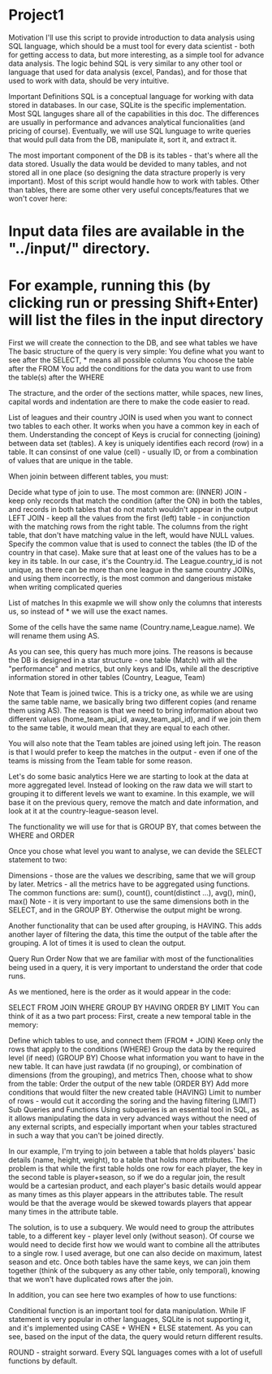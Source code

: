 # Project1
Motivation
I'll use this script to provide introduction to data analysis using SQL language, which should be a must tool for every data scientist - both for getting access to data, but more interesting, as a simple tool for advance data analysis. The logic behind SQL is very similar to any other tool or language that used for data analysis (excel, Pandas), and for those that used to work with data, should be very intuitive.

Important Definitions
SQL is a conceptual language for working with data stored in databases. In our case, SQLite is the specific implementation. Most SQL languges share all of the capabilities in this doc. The differences are usually in performance and advances analytical funcionalities (and pricing of course). Eventually, we will use SQL lunguage to write queries that would pull data from the DB, manipulate it, sort it, and extract it.

The most important component of the DB is its tables - that's where all the data stored. Usually the data would be devided to many tables, and not stored all in one place (so designing the data stracture properly is very important). Most of this script would handle how to work with tables. Other than tables, there are some other very useful concepts/features that we won't cover here:

# Input data files are available in the "../input/" directory.
# For example, running this (by clicking run or pressing Shift+Enter) will list the files in the input directory

First we will create the connection to the DB, and see what tables we have
The basic structure of the query is very simple: You define what you want to see after the SELECT, * means all possible columns You choose the table after the FROM You add the conditions for the data you want to use from the table(s) after the WHERE

The stracture, and the order of the sections matter, while spaces, new lines, capital words and indentation are there to make the code easier to read.


List of leagues and their country
JOIN is used when you want to connect two tables to each other. It works when you have a common key in each of them. Understanding the concept of Keys is crucial for connecting (joining) between data set (tables). A key is uniquely identifies each record (row) in a table. It can consinst of one value (cell) - usually ID, or from a combination of values that are unique in the table.

When joinin between different tables, you must:

Decide what type of join to use. The most common are:
(INNER) JOIN - keep only records that match the condition (after the ON) in both the tables, and records in both tables that do not match wouldn't appear in the output
LEFT JOIN - keep all the values from the first (left) table - in conjunction with the matching rows from the right table. The columns from the right table, that don't have matching value in the left, would have NULL values.
Specify the common value that is used to connect the tables (the ID of the country in that case).
Make sure that at least one of the values has to be a key in its table. In our case, it's the Country.id. The League.country_id is not unique, as there can be more than one league in the same country
JOINs, and using them incorrectly, is the most common and dangerious mistake when writing complicated queries


List of matches
In this exapmle we will show only the columns that interests us, so instead of * we will use the exact names.

Some of the cells have the same name (Country.name,League.name). We will rename them using AS.

As you can see, this query has much more joins. The reasons is because the DB is designed in a star structure - one table (Match) with all the "performance" and metrics, but only keys and IDs, while all the descriptive information stored in other tables (Country, League, Team)

Note that Team is joined twice. This is a tricky one, as while we are using the same table name, we basically bring two different copies (and rename them using AS). The reason is that we need to bring information about two different values (home_team_api_id, away_team_api_id), and if we join them to the same table, it would mean that they are equal to each other.

You will also note that the Team tables are joined using left join. The reason is that I would prefer to keep the matches in the output - even if one of the teams is missing from the Team table for some reason.

Let's do some basic analytics
Here we are starting to look at the data at more aggregated level. Instead of looking on the raw data we will start to grouping it to different levels we want to examine. In this example, we will base it on the previous query, remove the match and date information, and look at it at the country-league-season level.

The functionality we will use for that is GROUP BY, that comes between the WHERE and ORDER

Once you chose what level you want to analyse, we can devide the SELECT statement to two:

Dimensions - those are the values we describing, same that we will group by later.
Metrics - all the metrics have to be aggregated using functions. The common functions are: sum(), count(), count(distinct ...), avg(), min(), max()
Note - it is very important to use the same dimensions both in the SELECT, and in the GROUP BY. Otherwise the output might be wrong.

Another functionality that can be used after grouping, is HAVING. This adds another layer of filtering the data, this time the output of the table after the grouping. A lot of times it is used to clean the output.

Query Run Order
Now that we are familiar with most of the functionalities being used in a query, it is very important to understand the order that code runs.

As we mentioned, here is the order as it would appear in the code:

SELECT
FROM
JOIN
WHERE
GROUP BY
HAVING
ORDER BY
LIMIT
You can think of it as a two part process: First, create a new temporal table in the memory:

Define which tables to use, and connect them (FROM + JOIN)
Keep only the rows that apply to the conditions (WHERE)
Group the data by the required level (if need) (GROUP BY)
Choose what information you want to have in the new table. It can have just rawdata (if no grouping), or combination of dimensions (from the grouping), and metrics Then, choose what to show from the table:
Order the output of the new table (ORDER BY)
Add more conditions that would filter the new created table (HAVING)
Limit to number of rows - would cut it according the soring and the having filtering (LIMIT)
Sub Queries and Functions
Using subqueries is an essential tool in SQL, as it allows manipulating the data in very advanced ways without the need of any external scripts, and especially important when your tables stractured in such a way that you can't be joined directly.

In our example, I'm trying to join between a table that holds players' basic details (name, height, weight), to a table that holds more attributes. The problem is that while the first table holds one row for each player, the key in the second table is player+season, so if we do a regular join, the result would be a cartesian product, and each player's basic details would appear as many times as this player appears in the attributes table. The result would be that the average would be skewed towards players that appear many times in the attribute table.

The solution, is to use a subquery. We would need to group the attributes table, to a different key - player level only (without season). Of course we would need to decide first how we would want to combine all the attributes to a single row. I used average, but one can also decide on maximum, latest season and etc. Once both tables have the same keys, we can join them together (think of the subquery as any other table, only temporal), knowing that we won't have duplicated rows after the join.

In addition, you can see here two examples of how to use functions:

Conditional function is an important tool for data manipulation. While IF statement is very popular in other languages, SQLite is not supporting it, and it's implemented using CASE + WHEN + ELSE statement. As you can see, based on the input of the data, the query would return different results.

ROUND - straight sorward. Every SQL languages comes with a lot of usefull functions by default.
